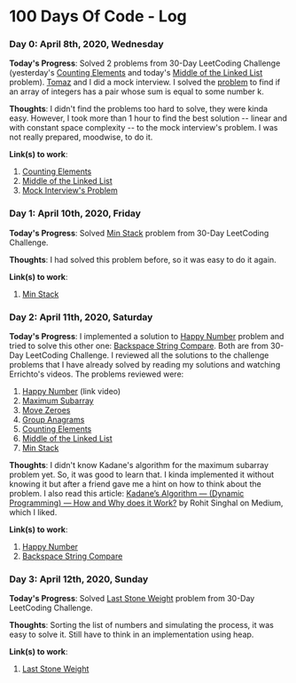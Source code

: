 # 100 Days Of Code - Log

### Day 0: April 8th, 2020, Wednesday

**Today's Progress**: Solved 2 problems from 30-Day LeetCoding Challenge (yesterday's [Counting Elements](https://leetcode.com/explore/challenge/card/30-day-leetcoding-challenge/528/week-1/3289/) and today's [Middle of the Linked List](https://leetcode.com/explore/challenge/card/30-day-leetcoding-challenge/529/week-2/3290/) problem). [Tomaz](https://github.com/tomaz1502) and I did a mock interview. I solved the [problem](https://www.youtube.com/watch?v=XKu_SEDAykw) to find if an array of integers has a pair whose sum is equal to some number k.

**Thoughts**: I didn't find the problems too hard to solve, they were kinda easy. However, I took more than 1 hour to find the best solution -- linear and with constant space complexity -- to the mock interview's problem. I was not really prepared, moodwise, to do it. 

**Link(s) to work**:

1. [Counting Elements](https://github.com/lorenaleao/code-challenges/blob/master/leetcode/30dayleetcodechallenge/07_count_elements.cpp)
2. [Middle of the Linked List](https://github.com/lorenaleao/code-challenges/blob/master/leetcode/30dayleetcodechallenge/08_middle_linked_list.cpp)
3. [Mock Interview's Problem]()

### Day 1: April 10th, 2020, Friday

**Today's Progress**: Solved [Min Stack](https://leetcode.com/explore/challenge/card/30-day-leetcoding-challenge/529/week-2/3292/) problem from 30-Day LeetCoding Challenge. 

**Thoughts**: I had solved this problem before, so it was easy to do it again.

**Link(s) to work**:

1. [Min Stack](https://github.com/lorenaleao/code-challenges/blob/master/leetcode/30dayleetcodechallenge/10_min_stack.cpp)

### Day 2: April 11th, 2020, Saturday

**Today's Progress**: I implemented a solution to [Happy Number](https://leetcode.com/explore/challenge/card/30-day-leetcoding-challenge/528/week-1/3284/) problem and tried to solve this other one: [Backspace String Compare](https://leetcode.com/explore/challenge/card/30-day-leetcoding-challenge/529/week-2/3291/). Both are from 30-Day LeetCoding Challenge. I reviewed all the solutions to the challenge problems that I have already solved by reading my solutions and watching Errichto's videos. The problems reviewed were:

1. [Happy Number](https://leetcode.com/explore/challenge/card/30-day-leetcoding-challenge/528/week-1/3284/) (link video)
2. [Maximum Subarray](https://leetcode.com/explore/challenge/card/30-day-leetcoding-challenge/528/week-1/3285/)
3. [Move Zeroes](https://leetcode.com/explore/challenge/card/30-day-leetcoding-challenge/528/week-1/3286/)
4. [Group Anagrams](https://leetcode.com/explore/challenge/card/30-day-leetcoding-challenge/528/week-1/3288/)
5. [Counting Elements](https://leetcode.com/explore/challenge/card/30-day-leetcoding-challenge/528/week-1/3289/)
6. [Middle of the Linked List](https://leetcode.com/explore/challenge/card/30-day-leetcoding-challenge/529/week-2/3290/)
7. [Min Stack](https://leetcode.com/explore/challenge/card/30-day-leetcoding-challenge/529/week-2/3292/)

**Thoughts**: I didn't know Kadane's algorithm for the maximum subarray problem yet. So, it was good to learn that. I kinda implemented it without knowing it but after a friend gave me a hint on how to think about the problem. I also read this article: [Kadane’s Algorithm — (Dynamic Programming) — How and Why does it Work?](https://medium.com/@rsinghal757/kadanes-algorithm-dynamic-programming-how-and-why-does-it-work-3fd8849ed73d) by Rohit Singhal on Medium, which I liked. 

**Link(s) to work**:

1. [Happy Number](https://github.com/lorenaleao/code-challenges/blob/master/leetcode/30dayleetcodechallenge/02_happy_number.cpp)
2. [Backspace String Compare](https://github.com/lorenaleao/code-challenges/blob/master/leetcode/30dayleetcodechallenge/09_backspace_string_compare.cpp)

### Day 3: April 12th, 2020, Sunday

**Today's Progress**: Solved [Last Stone Weight](https://leetcode.com/explore/challenge/card/30-day-leetcoding-challenge/529/week-2/3297/) problem from 30-Day LeetCoding Challenge. 

**Thoughts**: Sorting the list of numbers and simulating the process, it was easy to solve it. Still have to think in an implementation using heap.

**Link(s) to work**:

1. [Last Stone Weight](https://github.com/lorenaleao/code-challenges/blob/master/leetcode/30dayleetcodechallenge/12_last_stone_weight.cpp)
<!--
### Day 0: February 30, 2016 (Example 1)
##### (delete me or comment me out)
**Today's Progress**: Fixed CSS, worked on canvas functionality for the app.
**Thoughts:** I really struggled with CSS, but, overall, I feel like I am slowly getting better at it. Canvas is still new for me, but I managed to figure out some basic functionality.
**Link to work:** [Calculator App](http://www.example.com)
### Day 0: February 30, 2016 (Example 2)
##### (delete me or comment me out)
**Today's Progress**: Fixed CSS, worked on canvas functionality for the app.
**Thoughts**: I really struggled with CSS, but, overall, I feel like I am slowly getting better at it. Canvas is still new for me, but I managed to figure out some basic functionality.
**Link(s) to work**: [Calculator App](http://www.example.com)
### Day 1: June 27, Monday
**Today's Progress**: I've gone through many exercises on FreeCodeCamp.
**Thoughts** I've recently started coding, and it's a great feeling when I finally solve an algorithm challenge after a lot of attempts and hours spent.
**Link(s) to work**
1. [Find the Longest Word in a String](https://www.freecodecamp.com/challenges/find-the-longest-word-in-a-string)
2. [Title Case a Sentence](https://www.freecodecamp.com/challenges/title-case-a-sentence)
